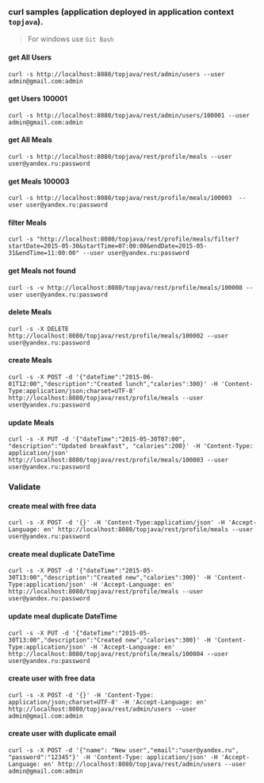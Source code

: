 ### curl samples (application deployed in application context `topjava`).
> For windows use `Git Bash`

#### get All Users
`curl -s http://localhost:8080/topjava/rest/admin/users --user admin@gmail.com:admin`

#### get Users 100001
`curl -s http://localhost:8080/topjava/rest/admin/users/100001 --user admin@gmail.com:admin`

#### get All Meals
`curl -s http://localhost:8080/topjava/rest/profile/meals --user user@yandex.ru:password`

#### get Meals 100003
`curl -s http://localhost:8080/topjava/rest/profile/meals/100003  --user user@yandex.ru:password`

#### filter Meals
`curl -s "http://localhost:8080/topjava/rest/profile/meals/filter?startDate=2015-05-30&startTime=07:00:00&endDate=2015-05-31&endTime=11:00:00" --user user@yandex.ru:password`

#### get Meals not found
`curl -s -v http://localhost:8080/topjava/rest/profile/meals/100008 --user user@yandex.ru:password`

#### delete Meals
`curl -s -X DELETE http://localhost:8080/topjava/rest/profile/meals/100002 --user user@yandex.ru:password`

#### create Meals
`curl -s -X POST -d '{"dateTime":"2015-06-01T12:00","description":"Created lunch","calories":300}' -H 'Content-Type:application/json;charset=UTF-8' http://localhost:8080/topjava/rest/profile/meals --user user@yandex.ru:password`

#### update Meals
`curl -s -X PUT -d '{"dateTime":"2015-05-30T07:00", "description":"Updated breakfast", "calories":200}' -H 'Content-Type: application/json' http://localhost:8080/topjava/rest/profile/meals/100003 --user user@yandex.ru:password`

### Validate
#### create meal with free data
`curl -s -X POST -d '{}' -H 'Content-Type:application/json' -H 'Accept-Language: en' http://localhost:8080/topjava/rest/profile/meals --user user@yandex.ru:password`

#### create meal duplicate DateTime
`curl -s -X POST -d '{"dateTime":"2015-05-30T13:00","description":"Created new","calories":300}' -H 'Content-Type:application/json' -H 'Accept-Language: en' http://localhost:8080/topjava/rest/profile/meals --user user@yandex.ru:password`

#### update meal duplicate DateTime
`curl -s -X PUT -d '{"dateTime":"2015-05-30T13:00","description":"Created new","calories":300}' -H 'Content-Type:application/json' -H 'Accept-Language: en' http://localhost:8080/topjava/rest/profile/meals/100004 --user user@yandex.ru:password`

#### create user with free data
`curl -s -X POST -d '{}' -H 'Content-Type: application/json;charset=UTF-8' -H 'Accept-Language: en' http://localhost:8080/topjava/rest/admin/users --user admin@gmail.com:admin`

#### create user with duplicate email
`curl -s -X POST -d '{"name": "New user","email":"user@yandex.ru", "password":"12345"}' -H 'Content-Type: application/json' -H 'Accept-Language: en' http://localhost:8080/topjava/rest/admin/users --user admin@gmail.com:admin`
